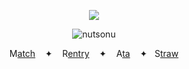 <div id="header" align="center">

![](https://komarev.com/ghpvc/?username=destroy-boys&style=plastic&color=lightgray&label=_>⩊<_&base=1000)

![nutsonu](https://i.postimg.cc/V6Zsq7RY/Untitled76-20250114011720.png)

<div id="header" align="center">


M[atch](https://rentry.co/tianlang) ‎  ‎  ‎  ‎✦‎  ‎  ‎  ‎  R[entry](https://rentry.co/geto-sama) ‎  ‎  ‎  ‎✦‎  ‎  ‎  ‎  A[ta](https://lufeng.atabook.org/) ‎  ‎  ‎  ‎✦‎  ‎  ‎  ‎S[traw](https://4megz.straw.page)
